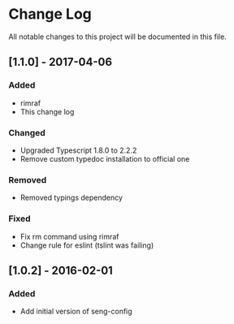 # Change Log
All notable changes to this project will be documented in this file.

## [1.1.0] - 2017-04-06
### Added
- rimraf
- This change log

### Changed
- Upgraded Typescript 1.8.0 to 2.2.2
- Remove custom typedoc installation to official one

### Removed
- Removed typings dependency

### Fixed
- Fix rm command using rimraf
- Change rule for eslint (tslint was failing)

## [1.0.2] - 2016-02-01
### Added
- Add initial version of seng-config
